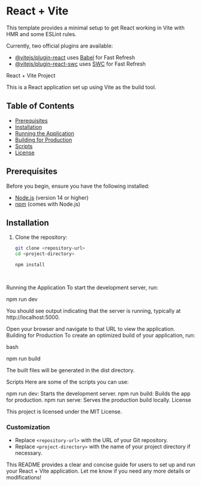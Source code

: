 # React + Vite

This template provides a minimal setup to get React working in Vite with HMR and some ESLint rules.

Currently, two official plugins are available:

- [@vitejs/plugin-react](https://github.com/vitejs/vite-plugin-react/blob/main/packages/plugin-react/README.md) uses [Babel](https://babeljs.io/) for Fast Refresh
- [@vitejs/plugin-react-swc](https://github.com/vitejs/vite-plugin-react-swc) uses [SWC](https://swc.rs/) for Fast Refresh

 React + Vite Project

This is a React application set up using Vite as the build tool.

## Table of Contents

- [Prerequisites](#prerequisites)
- [Installation](#installation)
- [Running the Application](#running-the-application)
- [Building for Production](#building-for-production)
- [Scripts](#scripts)
- [License](#license)

## Prerequisites

Before you begin, ensure you have the following installed:

- [Node.js](https://nodejs.org/) (version 14 or higher)
- [npm](https://www.npmjs.com/) (comes with Node.js)

## Installation

1. Clone the repository:

   ```bash
   git clone <repository-url>
   cd <project-directory>

   npm install
    
    
Running the Application
To start the development server, run:
   
   npm run dev

You should see output indicating that the server is running, typically at http://localhost:5000.

Open your browser and navigate to that URL to view the application.
Building for Production
To create an optimized build of your application, run:

bash

npm run build

The built files will be generated in the dist directory.

Scripts
Here are some of the scripts you can use:

npm run dev: Starts the development server.
npm run build: Builds the app for production.
npm run serve: Serves the production build locally.
License

This project is licensed under the MIT License.

### Customization

- Replace `<repository-url>` with the URL of your Git repository.
- Replace `<project-directory>` with the name of your project directory if necessary.

This README provides a clear and concise guide for users to set up and run your React + Vite application. Let me know if you need any more details or modifications!
